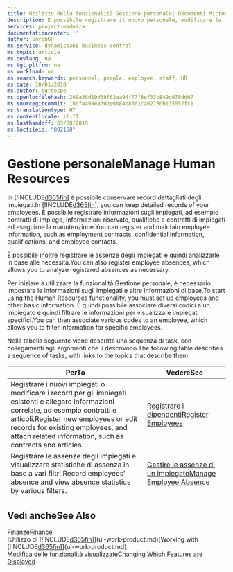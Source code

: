 ```yaml
---
title: Utilizzo della funzionalità Gestione personale| Documenti Microsoft
description: È possibile registrare il nuovo personale, modificare le informazioni sul personale esistente e registrare e analizzare le assenze.
services: project-madeira
documentationcenter: ''
author: SorenGP
ms.service: dynamics365-business-central
ms.topic: article
ms.devlang: na
ms.tgt_pltfrm: na
ms.workload: na
ms.search.keywords: personnel, people, employee, staff, HR
ms.date: 10/01/2018
ms.author: sgroespe
ms.openlocfilehash: 209a36d19d38f62aa94f77f8ef33b849c078dd67
ms.sourcegitcommit: 1bcfaa99ea302e6b84b8361ca02730b135557fc1
ms.translationtype: HT
ms.contentlocale: it-IT
ms.lasthandoff: 03/08/2019
ms.locfileid: "802158"
---
```

# <a name="manage-human-resources"></a><span data-ttu-id="140ff-103">Gestione personale</span><span class="sxs-lookup"><span data-stu-id="140ff-103">Manage Human Resources</span></span>
<span data-ttu-id="140ff-104">In [!INCLUDE[d365fin](includes/d365fin_md.md)] è possibile conservare record dettagliati degli impiegati.</span><span class="sxs-lookup"><span data-stu-id="140ff-104">In [!INCLUDE[d365fin](includes/d365fin_md.md)], you can keep detailed records of your employees.</span></span> <span data-ttu-id="140ff-105">È possibile registrare informazioni sugli impiegati, ad esempio contratti di impiego, informazioni riservate, qualifiche e contratti di impiegati ed eseguirne la manutenzione.</span><span class="sxs-lookup"><span data-stu-id="140ff-105">You can register and maintain employee information, such as employment contracts, confidential information, qualifications, and employee contacts.</span></span>

<span data-ttu-id="140ff-106">È possibile inoltre registrare le assenze degli impiegati e quindi analizzarle in base alle necessità.</span><span class="sxs-lookup"><span data-stu-id="140ff-106">You can also register employee absences, which allows you to analyze registered absences as necessary.</span></span>

<span data-ttu-id="140ff-107">Per iniziare a utilizzare la funzionalità Gestione personale, è necessario impostare le informazioni sugli impiegati e altre informazioni di base.</span><span class="sxs-lookup"><span data-stu-id="140ff-107">To start using the Human Resources functionality, you must set up employees and other basic information.</span></span> <span data-ttu-id="140ff-108">È quindi possibile associare diversi codici a un impiegato e quindi filtrare le informazioni per visualizzare impiegati specifici.</span><span class="sxs-lookup"><span data-stu-id="140ff-108">You can then associate various codes to an employee, which allows you to filter information for specific employees.</span></span>

<span data-ttu-id="140ff-109">Nella tabella seguente viene descritta una sequenza di task, con collegamenti agli argomenti che li descrivono.</span><span class="sxs-lookup"><span data-stu-id="140ff-109">The following table describes a sequence of tasks, with links to the topics that describe them.</span></span>

| <span data-ttu-id="140ff-110">Per</span><span class="sxs-lookup"><span data-stu-id="140ff-110">To</span></span> | <span data-ttu-id="140ff-111">Vedere</span><span class="sxs-lookup"><span data-stu-id="140ff-111">See</span></span> |
| --- | --- |
| <span data-ttu-id="140ff-112">Registrare i nuovi impiegati o modificare i record per gli impiegati esistenti e allegare informazioni correlate, ad esempio contratti e articoli.</span><span class="sxs-lookup"><span data-stu-id="140ff-112">Register new employees or edit records for existing employees, and attach related information, such as contracts and articles.</span></span> |[<span data-ttu-id="140ff-113">Registrare i dipendenti</span><span class="sxs-lookup"><span data-stu-id="140ff-113">Register Employees</span></span>](hr-how-register-employees.md) |
| <span data-ttu-id="140ff-114">Registrare le assenze degli impiegati e visualizzare statistiche di assenza in base a vari filtri.</span><span class="sxs-lookup"><span data-stu-id="140ff-114">Record employees' absence and view absence statistics by various filters.</span></span> |[<span data-ttu-id="140ff-115">Gestire le assenze di un impiegato</span><span class="sxs-lookup"><span data-stu-id="140ff-115">Manage Employee Absence</span></span>](hr-how-manage-absence.md) |

## <a name="see-also"></a><span data-ttu-id="140ff-116">Vedi anche</span><span class="sxs-lookup"><span data-stu-id="140ff-116">See Also</span></span>
[<span data-ttu-id="140ff-117">Finanze</span><span class="sxs-lookup"><span data-stu-id="140ff-117">Finance</span></span>](finance.md)  
<span data-ttu-id="140ff-118">[Utilizzo di [!INCLUDE[d365fin](includes/d365fin_md.md)]](ui-work-product.md)</span><span class="sxs-lookup"><span data-stu-id="140ff-118">[Working with [!INCLUDE[d365fin](includes/d365fin_md.md)]](ui-work-product.md)</span></span>  
[<span data-ttu-id="140ff-119">Modifica delle funzionalità visualizzate</span><span class="sxs-lookup"><span data-stu-id="140ff-119">Changing Which Features are Displayed</span></span>](ui-experiences.md)        
